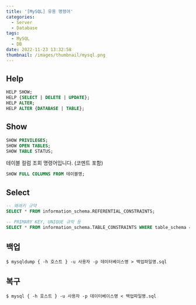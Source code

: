 ```yaml
---
title: '[MySQL] 유용 명령어'
categories:
  - Server
  - Database
tags:
  - MySQL
  - DB
date: 2022-11-23 13:32:58
thumbnail: /images/thumbnail/mysql.png
---
```


## Help

```sql
HELP SHOW;
HELP {SELECT | DELETE | UPDATE};
HELP ALTER;
HELP ALTER {DATABASE | TABLE};
```

## Show

```sql
SHOW PRIVILEGES;
SHOW OPEN TABLES;
SHOW TABLE STATUS;
```

테이블 컬럼 조회 명령어입니다. (코멘트 포함)

```sql
SHOW FULL COLUMNS FROM 테이블명;
```

## Select

```sql
-- 왜래키 규약
SELECT * FROM information_schema.REFERENTIAL_CONSTRAINTS;

-- PRIMARY KEY, UNIQUE 규악 등
SELECT * FROM information_schema.TABLE_CONSTRAINTS WHERE table_schema = 데이터베이스명;
```

## 백업

```shell
$ mysqldump { -h 호스트 } -u 사용자 -p 데이터베이스명 > 백업파일명.sql
```

## 복구

```shell
$ mysql { -h 호스트 } -u 사용자 -p 데이터베이스명 < 백업파일명.sql
```
